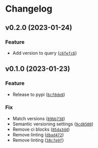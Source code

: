 # Changelog

<!--next-version-placeholder-->

## v0.2.0 (2023-01-24)
### Feature
* Add version to query ([`c6fefc6`](https://github.com/Datateer/tap-prefect/commit/c6fefc6ff07497435564f4e798950bd09457f7bc))

## v0.1.0 (2023-01-23)
### Feature
* Release to pypi ([`6cf0de8`](https://github.com/Datateer/tap-prefect/commit/6cf0de881252d680658a83a428e1054ce348237f))

### Fix
* Match versions ([`69bb738`](https://github.com/Datateer/tap-prefect/commit/69bb738664de25b825a380b5402a55453632e0d0))
* Semantic versioning settings ([`9cd8500`](https://github.com/Datateer/tap-prefect/commit/9cd8500aa7a8fd8bf478316ead080d5bffd6823e))
* Remove ci blocks ([`85da3d4`](https://github.com/Datateer/tap-prefect/commit/85da3d4183277c68c3de2db2d30ee1bb80677af4))
* Remove linting ([`dbad472`](https://github.com/Datateer/tap-prefect/commit/dbad4727ca2f5948c93a5a6bf12fec6f1d58150e))
* Remove linting ([`38c7e9f`](https://github.com/Datateer/tap-prefect/commit/38c7e9f24c949f870ad1f5d67359302e260e4c6d))
